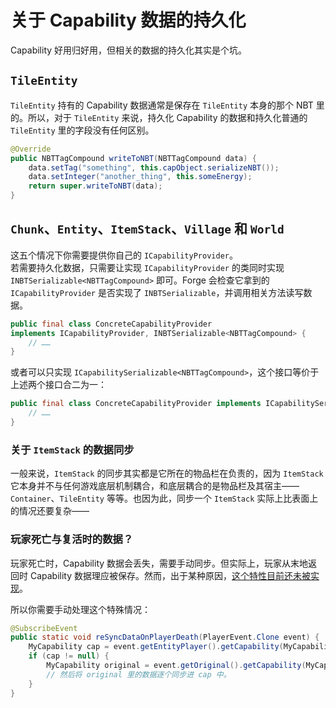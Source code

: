 # 关于 Capability 数据的持久化

Capability 好用归好用，但相关的数据的持久化其实是个坑。

## `TileEntity`

`TileEntity` 持有的 Capability 数据通常是保存在 `TileEntity` 本身的那个 NBT 里的。所以，对于 `TileEntity` 来说，持久化 Capability 的数据和持久化普通的 `TileEntity` 里的字段没有任何区别。

```java
@Override
public NBTTagCompound writeToNBT(NBTTagCompound data) {
    data.setTag("something", this.capObject.serializeNBT());
    data.setInteger("another_thing", this.someEnergy);
    return super.writeToNBT(data);
}
```

## `Chunk`、`Entity`、`ItemStack`、`Village` 和 `World`

这五个情况下你需要提供你自己的 `ICapabilityProvider`。  
若需要持久化数据，只需要让实现 `ICapabilityProvider` 的类同时实现 `INBTSerializable<NBTTagCompound>` 即可。Forge 会检查它拿到的 `ICapabilityProvider` 是否实现了 `INBTSerializable`，并调用相关方法读写数据。

```java
public final class ConcreteCapabilityProvider
implements ICapabilityProvider, INBTSerializable<NBTTagCompound> {
    // ……
}
```

或者可以只实现 `ICapabilitySerializable<NBTTagCompound>`，这个接口等价于上述两个接口合二为一：

```java
public final class ConcreteCapabilityProvider implements ICapabilitySerializable<NBTTagCompound> {
    // ……
}
```

### 关于 `ItemStack` 的数据同步

一般来说，`ItemStack` 的同步其实都是它所在的物品栏在负责的，因为 `ItemStack` 它本身并不与任何游戏底层机制耦合，和底层耦合的是物品栏及其宿主——`Container`、`TileEntity` 等等。也因为此，同步一个 `ItemStack` 实际上比表面上的情况还要复杂——

<!--
https://github.com/MinecraftForge/MinecraftForge/issues/2523
https://github.com/MinecraftForge/MinecraftForge/pull/3099
https://github.com/MinecraftForge/MinecraftForge/pull/3283
https://github.com/MinecraftForge/MinecraftForge/issues/3483
https://github.com/MinecraftForge/MinecraftForge/issues/3682
https://github.com/MinecraftForge/MinecraftForge/pull/3776
https://github.com/MinecraftForge/MinecraftForge/issues/4580
https://github.com/MinecraftForge/MinecraftForge/pull/4594
https://github.com/MinecraftForge/MinecraftForge/pull/4932
https://github.com/MinecraftForge/MinecraftForge/pull/5009
-->

### 玩家死亡与复活时的数据？

玩家死亡时，Capability 数据会丢失，需要手动同步。但实际上，玩家从末地返回时 Capability 数据理应被保存。然而，出于某种原因，[这个特性目前还未被实现][ref-1]。

[ref-1]: https://github.com/MinecraftForge/MinecraftForge/pull/5211

所以你需要手动处理这个特殊情况：

```java
@SubscribeEvent
public static void reSyncDataOnPlayerDeath(PlayerEvent.Clone event) {
    MyCapability cap = event.getEntityPlayer().getCapability(MyCapability.INSTANCE, null);
    if (cap != null) {
        MyCapability original = event.getOriginal().getCapability(MyCapability.INSTANCE, null);
        // 然后将 original 里的数据逐个同步进 cap 中。
    }
}
```
